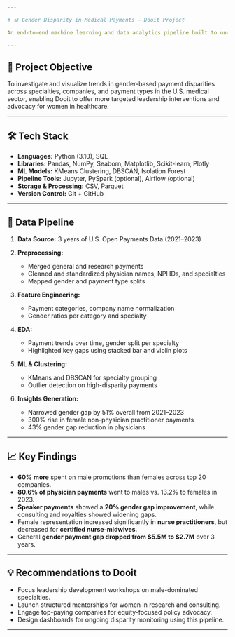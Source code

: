 ```yaml
---

# 📊 Gender Disparity in Medical Payments – Dooit Project

An end-to-end machine learning and data analytics pipeline built to uncover gender-based disparities in medical device and healthcare payments using three years of Open Payments data. This project was developed as part of an experiential industry capstone for [Dooit](https://www.dooit.biz/), a leadership development firm.

---
```


## 🎯 Project Objective

To investigate and visualize trends in gender-based payment disparities across specialties, companies, and payment types in the U.S. medical sector, enabling Dooit to offer more targeted leadership interventions and advocacy for women in healthcare.

---

## 🛠️ Tech Stack

* **Languages:** Python (3.10), SQL
* **Libraries:** Pandas, NumPy, Seaborn, Matplotlib, Scikit-learn, Plotly
* **ML Models:** KMeans Clustering, DBSCAN, Isolation Forest
* **Pipeline Tools:** Jupyter, PySpark (optional), Airflow (optional)
* **Storage & Processing:** CSV, Parquet
* **Version Control:** Git + GitHub

---

## 🔄 Data Pipeline

1. **Data Source:** 3 years of U.S. Open Payments Data (2021–2023)
2. **Preprocessing:**

   * Merged general and research payments
   * Cleaned and standardized physician names, NPI IDs, and specialties
   * Mapped gender and payment type splits
3. **Feature Engineering:**

   * Payment categories, company name normalization
   * Gender ratios per category and specialty
4. **EDA:**

   * Payment trends over time, gender split per specialty
   * Highlighted key gaps using stacked bar and violin plots
5. **ML & Clustering:**

   * KMeans and DBSCAN for specialty grouping
   * Outlier detection on high-disparity payments
6. **Insights Generation:**

   * Narrowed gender gap by 51% overall from 2021–2023
   * 300% rise in female non-physician practitioner payments
   * 43% gender gap reduction in physicians

---

## 📈 Key Findings

* **60% more** spent on male promotions than females across top 20 companies.
* **80.6% of physician payments** went to males vs. 13.2% to females in 2023.
* **Speaker payments** showed a **20% gender gap improvement**, while consulting and royalties showed widening gaps.
* Female representation increased significantly in **nurse practitioners**, but decreased for **certified nurse-midwives**.
* General **gender payment gap dropped from \$5.5M to \$2.7M** over 3 years.

---

## 💡 Recommendations to Dooit

* Focus leadership development workshops on male-dominated specialties.
* Launch structured mentorships for women in research and consulting.
* Engage top-paying companies for equity-focused policy advocacy.
* Design dashboards for ongoing disparity monitoring using this pipeline.

---
